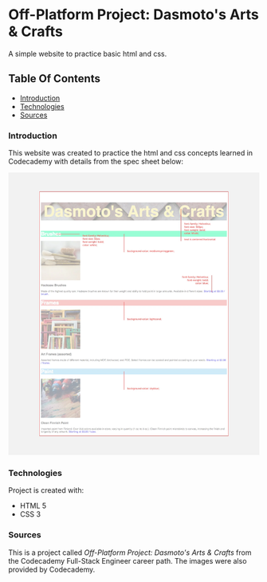 # Off-Platform Project: Dasmoto's Arts & Crafts

A simple website to practice basic html and css. 

## Table Of Contents
* [Introduction](#Introduction)
* [Technologies](#Technologies)
* [Sources](#Sources)

### Introduction

This website was created to practice the html and css concepts learned in Codecademy with details from the spec sheet below:

![Spec Sheet](https://github.com/jamzzy/dasmotos-artsandcrafts/blob/main/specsheet/dasmotos-arts_redline.webp?raw=true)

### Technologies
Project is created with:
* HTML 5
* CSS 3

### Sources
This is a project called *Off-Platform Project: Dasmoto's Arts & Crafts* from the Codecademy Full-Stack Engineer career path. The images were also provided by Codecademy.